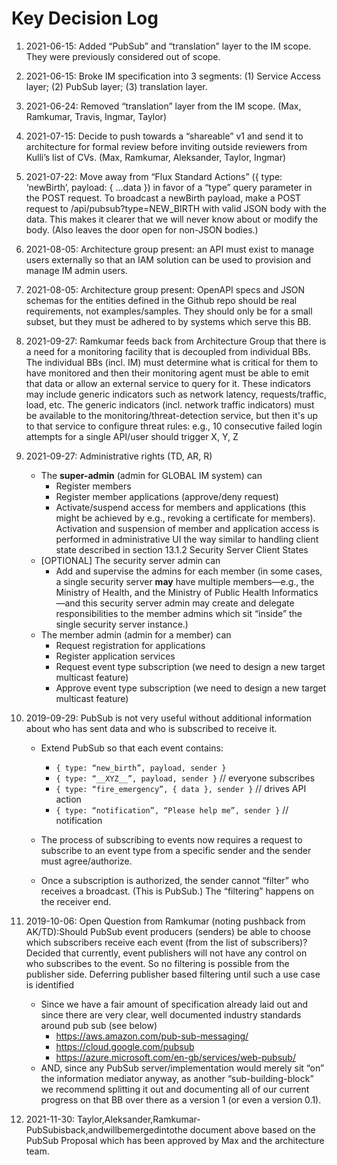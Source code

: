 # Key Decision Log

1. 2021-06-15: Added “PubSub” and “translation” layer to the IM scope. They were previously considered out of scope.
2. 2021-06-15: Broke IM specification into 3 segments: (1) Service Access layer; (2) PubSub layer; (3) translation layer.
3. 2021-06-24: Removed “translation” layer from the IM scope. (Max, Ramkumar, Travis, Ingmar, Taylor)
4. 2021-07-15: Decide to push towards a “shareable” v1 and send it to architecture for formal review before inviting outside reviewers from Kulli’s list of CVs. (Max, Ramkumar, Aleksander, Taylor, Ingmar)
5. 2021-07-22: Move away from “Flux Standard Actions” ({ type: ‘newBirth’, payload: { ...data }) in favor of a “type” query parameter in the POST request. To broadcast a newBirth payload, make a POST request to /api/pubsub?type=NEW_BIRTH with valid JSON body with the data. This makes it clearer that we will never know about or modify the body. (Also leaves the door open for non-JSON bodies.)
6. 2021-08-05: Architecture group present: an API must exist to manage users externally so that an IAM solution can be used to provision and manage IM admin users.
7. 2021-08-05: Architecture group present: OpenAPI specs and JSON schemas for the entities defined in the Github repo should be real requirements, not examples/samples. They should only be for a small subset, but they must be adhered to by systems which serve this BB.
8. 2021-09-27: Ramkumar feeds back from Architecture Group that there is a need for a monitoring facility that is decoupled from individual BBs. The individual BBs (incl. IM) must determine what is critical for them to have monitored and then their monitoring agent must be able to emit that data or allow an external service to query for it. These indicators may include generic indicators such as network latency, requests/traffic, load, etc. The generic indicators (incl. network traffic indicators) must be available to the monitoring/threat-detection service, but then it's up to that service to configure threat rules: e.g., 10 consecutive failed login attempts for a single API/user should trigger X, Y, Z
9. 2021-09-27: Administrative rights (TD, AR, R)
    - The **super-admin** (admin for GLOBAL IM system) can
      - Register members
      - Register member applications (approve/deny request)
      - Activate/suspend access for members and applications (this might be achieved by e.g., revoking a certificate for members). Activation and suspension of member and application access is performed in administrative UI the way similar to handling client state described in section 13.1.2 Security Server Client States
    - [OPTIONAL] The security server admin can
      - Add and supervise the admins for each member (in some cases, a single security server __may__ have multiple members—e.g., the Ministry of Health, and the Ministry of Public Health Informatics—and this security server admin may create and delegate responsibilities to the member admins which sit “inside” the single security server instance.)
    - The member admin (admin for a member) can
      - Request registration for applications
      - Register application services
      - Request event type subscription (we need to design a new target
multicast feature)
      - Approve event type subscription (we need to design a new target
multicast feature)
10. 2019-09-29: PubSub is not very useful without additional information about who has sent data and who is subscribed to receive it.
    - Extend PubSub so that each event contains:
      - `{ type: “new_birth”, payload, sender }`
      - `{ type: “__XYZ__”, payload, sender }` // everyone subscribes
      - `{ type: “fire_emergency”, { data }, sender }` // drives API action
      - `{ type: “notification”, “Please help me”, sender }` // notification

    - The process of subscribing to events now requires a request to subscribe to an event type from a specific sender and the sender must agree/authorize.
    - Once a subscription is authorized, the sender cannot “filter” who receives a
 broadcast. (This is PubSub.) The “filtering” happens on the receiver end.

11. 2019-10-06: Open Question from Ramkumar (noting pushback from AK/TD):Should PubSub event producers (senders) be able to choose which subscribers receive each event (from the list of subscribers)? Decided that currently, event publishers will not have any control on who subscribes to the event. So no filtering is possible from the publisher side. Deferring publisher based filtering until such a use case is identified
    - Since we have a fair amount of specification already laid out and since there are very clear, well documented industry standards around pub sub (see below)
      - https://aws.amazon.com/pub-sub-messaging/
      - https://cloud.google.com/pubsub
      - https://azure.microsoft.com/en-gb/services/web-pubsub/
    - AND, since any PubSub server/implementation would merely sit “on” the information mediator anyway, as another “sub-building-block” we recommend splitting it out and documenting all of our current progress on that BB over there as a version 1 (or even a version 0.1).
12. 2021-11-30: Taylor,Aleksander,Ramkumar-PubSubisback,andwillbemergedintothe document above based on the PubSub Proposal which has been approved by Max and the architecture team.

